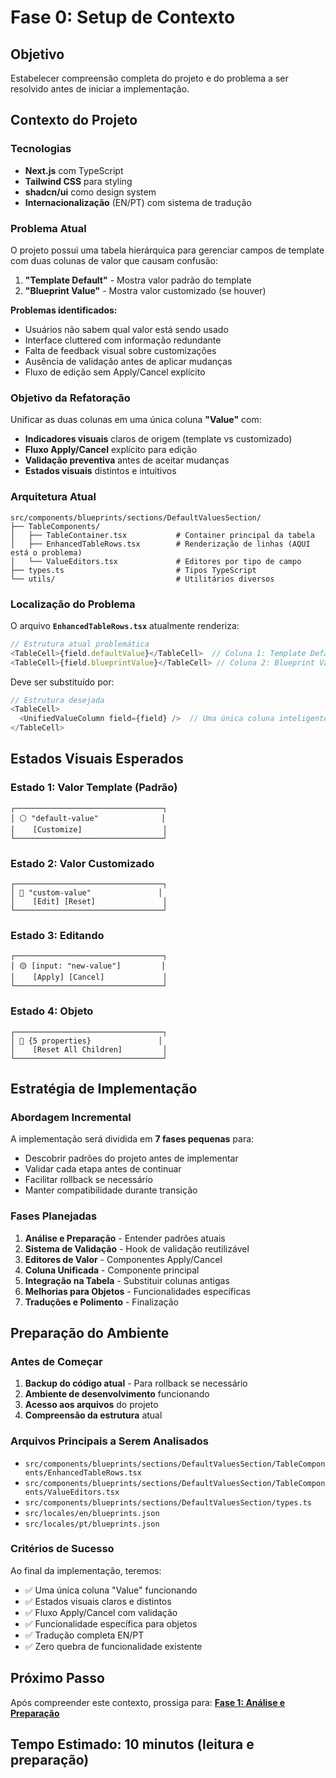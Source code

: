 # Fase 0: Setup de Contexto

## Objetivo

Estabelecer compreensão completa do projeto e do problema a ser resolvido antes de iniciar a implementação.

## Contexto do Projeto

### Tecnologias

- **Next.js** com TypeScript
- **Tailwind CSS** para styling
- **shadcn/ui** como design system
- **Internacionalização** (EN/PT) com sistema de tradução

### Problema Atual

O projeto possui uma tabela hierárquica para gerenciar campos de template com duas colunas de valor que causam confusão:

1. **"Template Default"** - Mostra valor padrão do template
2. **"Blueprint Value"** - Mostra valor customizado (se houver)

**Problemas identificados:**

- Usuários não sabem qual valor está sendo usado
- Interface cluttered com informação redundante
- Falta de feedback visual sobre customizações
- Ausência de validação antes de aplicar mudanças
- Fluxo de edição sem Apply/Cancel explícito

### Objetivo da Refatoração

Unificar as duas colunas em uma única coluna **"Value"** com:

- **Indicadores visuais** claros de origem (template vs customizado)
- **Fluxo Apply/Cancel** explícito para edição
- **Validação preventiva** antes de aceitar mudanças
- **Estados visuais** distintos e intuitivos

### Arquitetura Atual

```
src/components/blueprints/sections/DefaultValuesSection/
├── TableComponents/
│   ├── TableContainer.tsx           # Container principal da tabela
│   ├── EnhancedTableRows.tsx        # Renderização de linhas (AQUI está o problema)
│   └── ValueEditors.tsx             # Editores por tipo de campo
├── types.ts                         # Tipos TypeScript
└── utils/                           # Utilitários diversos
```

### Localização do Problema

O arquivo **`EnhancedTableRows.tsx`** atualmente renderiza:

```typescript
// Estrutura atual problemática
<TableCell>{field.defaultValue}</TableCell>  // Coluna 1: Template Default
<TableCell>{field.blueprintValue}</TableCell> // Coluna 2: Blueprint Value
```

Deve ser substituído por:

```typescript
// Estrutura desejada
<TableCell>
  <UnifiedValueColumn field={field} />  // Uma única coluna inteligente
</TableCell>
```

## Estados Visuais Esperados

### Estado 1: Valor Template (Padrão)

```
┌─────────────────────────────────┐
│ ⚪ "default-value"              │
│    [Customize]                  │
└─────────────────────────────────┘
```

### Estado 2: Valor Customizado

```
┌─────────────────────────────────┐
│ 🔵 "custom-value"               │
│    [Edit] [Reset]               │
└─────────────────────────────────┘
```

### Estado 3: Editando

```
┌─────────────────────────────────┐
│ 🟡 [input: "new-value"]         │
│    [Apply] [Cancel]             │
└─────────────────────────────────┘
```

### Estado 4: Objeto

```
┌─────────────────────────────────┐
│ 🔷 {5 properties}               │
│    [Reset All Children]         │
└─────────────────────────────────┘
```

## Estratégia de Implementação

### Abordagem Incremental

A implementação será dividida em **7 fases pequenas** para:

- Descobrir padrões do projeto antes de implementar
- Validar cada etapa antes de continuar
- Facilitar rollback se necessário
- Manter compatibilidade durante transição

### Fases Planejadas

1. **Análise e Preparação** - Entender padrões atuais
2. **Sistema de Validação** - Hook de validação reutilizável
3. **Editores de Valor** - Componentes Apply/Cancel
4. **Coluna Unificada** - Componente principal
5. **Integração na Tabela** - Substituir colunas antigas
6. **Melhorias para Objetos** - Funcionalidades específicas
7. **Traduções e Polimento** - Finalização

## Preparação do Ambiente

### Antes de Começar

1. **Backup do código atual** - Para rollback se necessário
2. **Ambiente de desenvolvimento** funcionando
3. **Acesso aos arquivos** do projeto
4. **Compreensão da estrutura** atual

### Arquivos Principais a Serem Analisados

- `src/components/blueprints/sections/DefaultValuesSection/TableComponents/EnhancedTableRows.tsx`
- `src/components/blueprints/sections/DefaultValuesSection/TableComponents/ValueEditors.tsx`
- `src/components/blueprints/sections/DefaultValuesSection/types.ts`
- `src/locales/en/blueprints.json`
- `src/locales/pt/blueprints.json`

### Critérios de Sucesso

Ao final da implementação, teremos:

- ✅ Uma única coluna "Value" funcionando
- ✅ Estados visuais claros e distintos
- ✅ Fluxo Apply/Cancel com validação
- ✅ Funcionalidade específica para objetos
- ✅ Tradução completa EN/PT
- ✅ Zero quebra de funcionalidade existente

## Próximo Passo

Após compreender este contexto, prossiga para: **[Fase 1: Análise e Preparação](./phase-01-analysis-preparation.md)**

## Tempo Estimado: 10 minutos (leitura e preparação)
